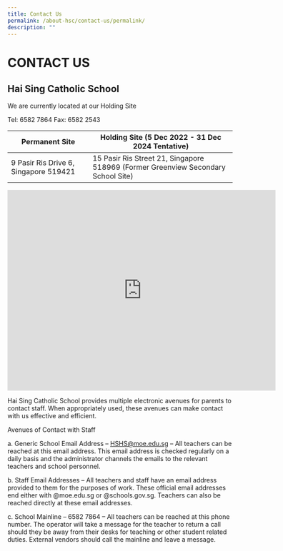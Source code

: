 ```yaml
---
title: Contact Us
permalink: /about-hsc/contact-us/permalink/
description: ""
---
```

CONTACT US
==========

Hai Sing Catholic School
------------------------
We are currently located at our Holding Site 

Tel: 6582 7864 Fax: 6582 2543

| Permanent Site                        | Holding Site (5 Dec 2022 - 31 Dec 2024 Tentative)                                  |
|---------------------------------------|------------------------------------------------------------------------------------|
| 9 Pasir Ris Drive 6, Singapore 519421 | 15 Pasir Ris Street 21,  Singapore 518969 (Former Greenview Secondary School Site) |




        

<iframe src="https://www.google.com/maps/embed?pb=!1m18!1m12!1m3!1d3988.6790962687814!2d103.95980487373633!3d1.3692286615158198!2m3!1f0!2f0!3f0!3m2!1i1024!2i768!4f13.1!3m3!1m2!1s0x31da3c53153a166d%3A0xfe5bc4c9dfb56b31!2s15%20Pasir%20Ris%20Street%2021%2C%20Singapore%20518969!5e0!3m2!1sen!2ssg!4v1682091149698!5m2!1sen!2ssg" width="600" height="450" style="border:0;" allowfullscreen="" loading="lazy"></iframe>

Hai Sing Catholic School provides multiple electronic avenues for parents to contact staff. When appropriately used, these avenues can make contact with us effective and efficient.  
  
Avenues of Contact with Staff  
  
a. Generic School Email Address – HSHS@moe.edu.sg – All teachers can be reached at this email address. This email address is checked regularly on a daily basis and the administrator channels the emails to the relevant teachers and school personnel.  
  
b. Staff Email Addresses – All teachers and staff have an email address provided to them for the purposes of work. These official email addresses end either with @moe.edu.sg or @schools.gov.sg. Teachers can also be reached directly at these email addresses.  
  
c. School Mainline – 6582 7864 – All teachers can be reached at this phone number. The operator will take a message for the teacher to return a call should they be away from their desks for teaching or other student related duties. External vendors should call the mainline and leave a message.